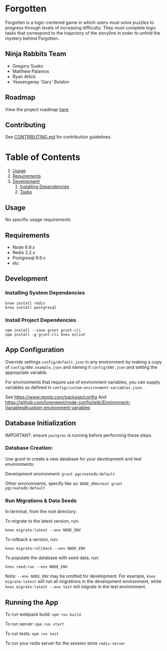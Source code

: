 # Forgotten

Forgotten is a logic-centered game in which users must solve puzzles to progress through levels of increasing difficulty. They must complete logic tasks that correspond to the trajectory of the storyline in order to unfold the mystery behind Forgotten.

## Ninja Rabbits Team

- Gregory Susko
- Matthew Palamos
- Ryan Attick
- Yessengerey 'Gary' Bolatov

## Roadmap

View the project roadmap [here](https://docs.google.com/document/d/1bp8A5CfTpHLk4qd1nRYLa5Q8vJ3ekPxDaFk9g7fnPWw/edit?usp=sharing)

## Contributing

See [CONTRIBUTING.md](CONTRIBUTING.md) for contribution guidelines.

# Table of Contents

1. [Usage](#Usage)
1. [Requirements](#requirements)
1. [Development](#development)
    1. [Installing Dependencies](#installing-dependencies)
    1. [Tasks](#tasks)

## Usage

No specific usage requirements

## Requirements

- Node 6.9.x
- Redis 3.2.x
- Postgresql 9.6.x
- etc

## Development

### Installing System Dependencies

```
brew install redis
brew install postgresql
```

### Install Project Dependencies

```
npm install --save grunt grunt-cli
npm install -g grunt-cli knex eslint
```

## App Configuration

Override settings `config/default.json` in any environment by making a copy of `config/ENV.example.json` and naming it `config/ENV.json` and setting the appropriate variable.

For environments that require use of environment variables, you can supply variables as defined in `config/custom-environment-variables.json`.

See https://www.npmjs.com/package/config
And https://github.com/lorenwest/node-config/wiki/Environment-Variables#custom-environment-variables

## Database Initialization

IMPORTANT: ensure `postgres` is running before performing these steps.

### Database Creation:

Use grunt to create a new database for your development and test environments:

Development environment: `grunt pgcreatedb:default`

Other environments, specify like so: `NODE_ENV=test grunt pgcreatedb:default`

### Run Migrations & Data Seeds

In terminal, from the root directory:

To migrate to the latest version, run:

`knex migrate:latest --env NODE_ENV`

To rollback a version, run:

`knex migrate:rollback --env NODE_ENV`

To populate the database with seed data, run:

`knex seed:run --env NODE_ENV`

Note: `--env NODE_ENV` may be omitted for development. For example, `knex migrate:latest` will run all migrations in the development environment, while `knex migrate:latest --env test` will migrate in the test environment.

## Running the App

To run webpack build: `npm run build`

To run server: `npm run start`

To run tests: `npm run test`

To run your redis server for the session store `redis-server`
